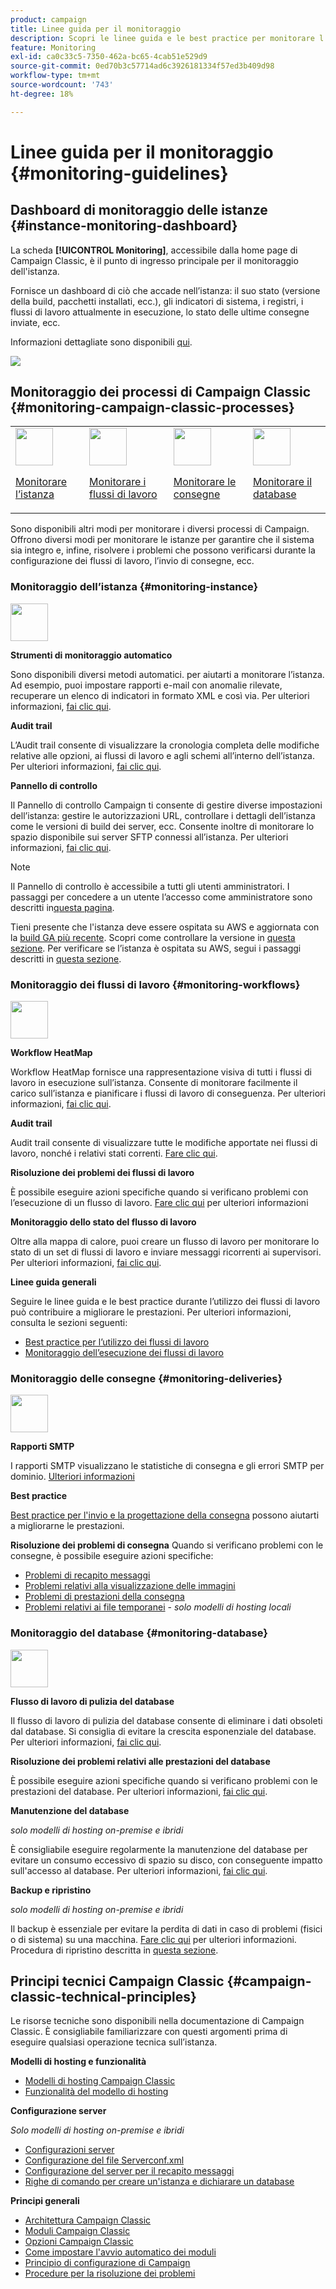 ```yaml
---
product: campaign
title: Linee guida per il monitoraggio
description: Scopri le linee guida e le best practice per monitorare l’istanza e i processi di Campaign
feature: Monitoring
exl-id: ca0c33c5-7350-462a-bc65-4cab51e529d9
source-git-commit: 0ed70b3c57714ad6c3926181334f57ed3b409d98
workflow-type: tm+mt
source-wordcount: '743'
ht-degree: 18%

---
```


# Linee guida per il monitoraggio {#monitoring-guidelines}



## Dashboard di monitoraggio delle istanze {#instance-monitoring-dashboard}

La scheda **[!UICONTROL Monitoring]**, accessibile dalla home page di Campaign Classic, è il punto di ingresso principale per il monitoraggio dell&#39;istanza.

Fornisce un dashboard di ciò che accade nell’istanza: il suo stato (versione della build, pacchetti installati, ecc.), gli indicatori di sistema, i registri, i flussi di lavoro attualmente in esecuzione, lo stato delle ultime consegne inviate, ecc.

Informazioni dettagliate sono disponibili [qui](../../production/using/monitoring-processes.md).

![](assets/monitoring_tab.png)

## Monitoraggio dei processi di Campaign Classic {#monitoring-campaign-classic-processes}

<table>
<tr><td><img src="assets/do-not-localize/icon_system.svg" width="60px"><p><a href="#monitoring-instance">Monitorare l’istanza</a></p></td>
<td><img src="assets/do-not-localize/icon_workflows.svg" width="60px"><p><a href="#monitoring-workflows">Monitorare i flussi di lavoro</a></p></td>
<td><img src="assets/do-not-localize/icon_send.svg" width="60px"><p><a href="#monitoring-deliveries">Monitorare le consegne</a></p></td>
<td><img src="assets/do-not-localize/icon_database.svg" width="60px"><p><a href="#monitoring-database">Monitorare il database</a></p></td></tr>
</table>

Sono disponibili altri modi per monitorare i diversi processi di Campaign. Offrono diversi modi per monitorare le istanze per garantire che il sistema sia integro e, infine, risolvere i problemi che possono verificarsi durante la configurazione dei flussi di lavoro, l’invio di consegne, ecc.

### Monitoraggio dell’istanza {#monitoring-instance}

<img src="assets/do-not-localize/icon_system.svg" width="60px">

**Strumenti di monitoraggio automatico**

Sono disponibili diversi metodi automatici. per aiutarti a monitorare l’istanza. Ad esempio, puoi impostare rapporti e-mail con anomalie rilevate, recuperare un elenco di indicatori in formato XML e così via. Per ulteriori informazioni, [fai clic qui](../../production/using/monitoring-processes.md#automatic-monitoring).

**Audit trail**

L’Audit trail consente di visualizzare la cronologia completa delle modifiche relative alle opzioni, ai flussi di lavoro e agli schemi all’interno dell’istanza. Per ulteriori informazioni, [fai clic qui](../../production/using/audit-trail.md).

**Pannello di controllo**

Il Pannello di controllo Campaign ti consente di gestire diverse impostazioni dell’istanza: gestire le autorizzazioni URL, controllare i dettagli dell’istanza come le versioni di build dei server, ecc. Consente inoltre di monitorare lo spazio disponibile sui server SFTP connessi all’istanza. Per ulteriori informazioni, [fai clic qui](https://experienceleague.adobe.com/docs/control-panel/using/control-panel-home.html?lang=it).

>[!NOTE]
>
>Il Pannello di controllo è accessibile a tutti gli utenti amministratori. I passaggi per concedere a un utente l’accesso come amministratore sono descritti in[questa pagina](https://experienceleague.adobe.com/docs/control-panel/using/discover-control-panel/managing-permissions.html?lang=it#discover-control-panel).
>
>Tieni presente che l&#39;istanza deve essere ospitata su AWS e aggiornata con la [build GA più recente](../../rn/using/rn-overview.md). Scopri come controllare la versione in [questa sezione](../../platform/using/launching-adobe-campaign.md#getting-your-campaign-version). Per verificare se l’istanza è ospitata su AWS, segui i passaggi descritti in [questa sezione](https://experienceleague.adobe.com/docs/control-panel/using/faq.html?lang=it).

### Monitoraggio dei flussi di lavoro {#monitoring-workflows}

<img src="assets/do-not-localize/icon_workflows.svg" width="60px">

**Workflow HeatMap**

Workflow HeatMap fornisce una rappresentazione visiva di tutti i flussi di lavoro in esecuzione sull’istanza. Consente di monitorare facilmente il carico sull’istanza e pianificare i flussi di lavoro di conseguenza. Per ulteriori informazioni, [fai clic qui](../../workflow/using/heatmap.md).

**Audit trail**

Audit trail consente di visualizzare tutte le modifiche apportate nei flussi di lavoro, nonché i relativi stati correnti. [Fare clic qui](../../production/using/audit-trail.md).

**Risoluzione dei problemi dei flussi di lavoro**

È possibile eseguire azioni specifiche quando si verificano problemi con l’esecuzione di un flusso di lavoro. [Fare clic qui](../../production/using/workflow-execution.md) per ulteriori informazioni

**Monitoraggio dello stato del flusso di lavoro**

Oltre alla mappa di calore, puoi creare un flusso di lavoro per monitorare lo stato di un set di flussi di lavoro e inviare messaggi ricorrenti ai supervisori. Per ulteriori informazioni, [fai clic qui](../../workflow/using/supervising-workflows.md).

**Linee guida generali**

Seguire le linee guida e le best practice durante l’utilizzo dei flussi di lavoro può contribuire a migliorare le prestazioni. Per ulteriori informazioni, consulta le sezioni seguenti:
* [Best practice per l’utilizzo dei flussi di lavoro](../../workflow/using/workflow-best-practices.md)
* [Monitoraggio dell’esecuzione dei flussi di lavoro](../../workflow/using/monitoring-workflow-execution.md)

### Monitoraggio delle consegne {#monitoring-deliveries}

<img src="assets/do-not-localize/icon_send.svg" width="60px">

**Rapporti SMTP**

I rapporti SMTP visualizzano le statistiche di consegna e gli errori SMTP per dominio. [Ulteriori informazioni](../../production/using/monitoring-processes.md)

**Best practice**

[Best practice per l&#39;invio e la progettazione della consegna](../../delivery/using/delivery-best-practices.md) possono aiutarti a migliorarne le prestazioni.

**Risoluzione dei problemi di consegna**
Quando si verificano problemi con le consegne, è possibile eseguire azioni specifiche:
* [Problemi di recapito messaggi](../../production/using/performance-and-throughput-issues.md#deliverability_issues)
* [Problemi relativi alla visualizzazione delle immagini](../../production/using/image-display-issues.md)
* [Problemi di prestazioni della consegna](../../delivery/using/delivery-performances.md)
* [Problemi relativi ai file temporanei](../../production/using/temporary-files.md) - *solo modelli di hosting locali*

### Monitoraggio del database {#monitoring-database}

<img src="assets/do-not-localize/icon_database.svg" width="60px">

**Flusso di lavoro di pulizia del database**

Il flusso di lavoro di pulizia del database consente di eliminare i dati obsoleti dal database. Si consiglia di evitare la crescita esponenziale del database. Per ulteriori informazioni, [fai clic qui](../../production/using/database-cleanup-workflow.md).

**Risoluzione dei problemi relativi alle prestazioni del database**

È possibile eseguire azioni specifiche quando si verificano problemi con le prestazioni del database. Per ulteriori informazioni, [fai clic qui](../../production/using/database-performances.md).

**Manutenzione del database**

*solo modelli di hosting on-premise e ibridi*

È consigliabile eseguire regolarmente la manutenzione del database per evitare un consumo eccessivo di spazio su disco, con conseguente impatto sull&#39;accesso al database. Per ulteriori informazioni, [fai clic qui](../../production/using/recommendations.md).

**Backup e ripristino**

*solo modelli di hosting on-premise e ibridi*

Il backup è essenziale per evitare la perdita di dati in caso di problemi (fisici o di sistema) su una macchina. [Fare clic qui](../../production/using/backup.md) per ulteriori informazioni. Procedura di ripristino descritta in [questa sezione](../../production/using/restoration.md).

## Principi tecnici Campaign Classic {#campaign-classic-technical-principles}

Le risorse tecniche sono disponibili nella documentazione di Campaign Classic. È consigliabile familiarizzare con questi argomenti prima di eseguire qualsiasi operazione tecnica sull’istanza.

**Modelli di hosting e funzionalità**

* [Modelli di hosting Campaign Classic](../../installation/using/hosting-models.md)
* [Funzionalità del modello di hosting](../../installation/using/capability-matrix.md)

**Configurazione server**

*Solo modelli di hosting on-premise e ibridi*

* [Configurazioni server](../../installation/using/configuring-campaign-server.md)
* [Configurazione del file Serverconf.xml](../../installation/using/the-server-configuration-file.md)
* [Configurazione del server per il recapito messaggi](../../installation/using/email-deliverability.md)
* [Righe di comando per creare un&#39;istanza e dichiarare un database](../../installation/using/command-lines.md)

**Principi generali**

* [Architettura Campaign Classic](../../production/using/general-architecture.md)
* [Moduli Campaign Classic](../../production/using/operating-principle.md)
* [Opzioni Campaign Classic](../../installation/using/configuring-campaign-options.md)
* [Come impostare l&#39;avvio automatico dei moduli](../../production/using/administration.md)
* [Principio di configurazione di Campaign](../../production/using/configuration-principle.md)
* [Procedure per la risoluzione dei problemi](../../production/using/performance-and-throughput-issues.md)
